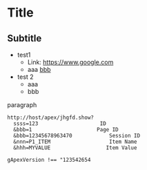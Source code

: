 # Title

## Subtitle

* test1
  * Link: <https://www.google.com>
  * aaa [bbb](https://www.google.com)
* test 2
  * aaa
  * bbb
 

paragraph


```
http://host/apex/jhgfd.show?
  ssss=123                    ID
  &bbb=1                     Page ID
  &bbb=12345678963470            Session ID
  &nnn=P1_ITEM                   Item Name
  &hhh=MYVALUE                  Item Value
```


~~~
gApexVersion !== "123542654
~~~




